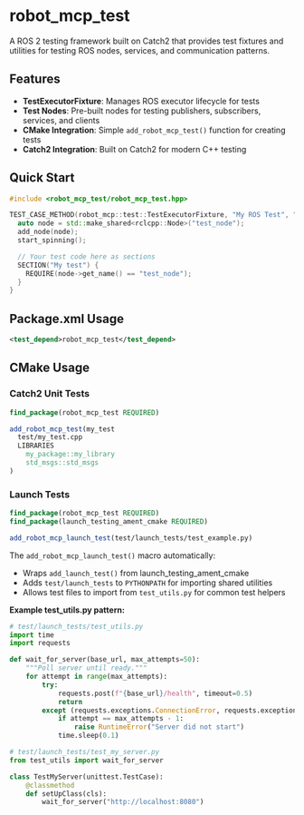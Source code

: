 # robot_mcp_test

A ROS 2 testing framework built on Catch2 that provides test fixtures and utilities for testing ROS nodes, services, and communication patterns.

## Features

- **TestExecutorFixture**: Manages ROS executor lifecycle for tests
- **Test Nodes**: Pre-built nodes for testing publishers, subscribers, services, and clients
- **CMake Integration**: Simple `add_robot_mcp_test()` function for creating tests
- **Catch2 Integration**: Built on Catch2 for modern C++ testing

## Quick Start

```cpp
#include <robot_mcp_test/robot_mcp_test.hpp>

TEST_CASE_METHOD(robot_mcp::test::TestExecutorFixture, "My ROS Test", "[ros]") {
  auto node = std::make_shared<rclcpp::Node>("test_node");
  add_node(node);
  start_spinning();

  // Your test code here as sections
  SECTION("My test") {
    REQUIRE(node->get_name() == "test_node");
  }
}
```

## Package.xml Usage

```xml
<test_depend>robot_mcp_test</test_depend>
```

## CMake Usage

### Catch2 Unit Tests

```cmake
find_package(robot_mcp_test REQUIRED)

add_robot_mcp_test(my_test
  test/my_test.cpp
  LIBRARIES
    my_package::my_library
    std_msgs::std_msgs
)
```

### Launch Tests

```cmake
find_package(robot_mcp_test REQUIRED)
find_package(launch_testing_ament_cmake REQUIRED)

add_robot_mcp_launch_test(test/launch_tests/test_example.py)
```

The `add_robot_mcp_launch_test()` macro automatically:
- Wraps `add_launch_test()` from launch_testing_ament_cmake
- Adds `test/launch_tests` to `PYTHONPATH` for importing shared utilities
- Allows test files to import from `test_utils.py` for common test helpers

**Example test_utils.py pattern:**

```python
# test/launch_tests/test_utils.py
import time
import requests

def wait_for_server(base_url, max_attempts=50):
    """Poll server until ready."""
    for attempt in range(max_attempts):
        try:
            requests.post(f"{base_url}/health", timeout=0.5)
            return
        except (requests.exceptions.ConnectionError, requests.exceptions.Timeout):
            if attempt == max_attempts - 1:
                raise RuntimeError("Server did not start")
            time.sleep(0.1)

# test/launch_tests/test_my_server.py
from test_utils import wait_for_server

class TestMyServer(unittest.TestCase):
    @classmethod
    def setUpClass(cls):
        wait_for_server("http://localhost:8080")
```
